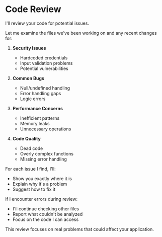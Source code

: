 # Code Review

I'll review your code for potential issues.

Let me examine the files we've been working on and any recent changes for:

1. **Security Issues**
   - Hardcoded credentials
   - Input validation problems
   - Potential vulnerabilities

2. **Common Bugs**
   - Null/undefined handling
   - Error handling gaps
   - Logic errors

3. **Performance Concerns**
   - Inefficient patterns
   - Memory leaks
   - Unnecessary operations

4. **Code Quality**
   - Dead code
   - Overly complex functions
   - Missing error handling

For each issue I find, I'll:
- Show you exactly where it is
- Explain why it's a problem
- Suggest how to fix it

If I encounter errors during review:
- I'll continue checking other files
- Report what couldn't be analyzed
- Focus on the code I can access

This review focuses on real problems that could affect your application.